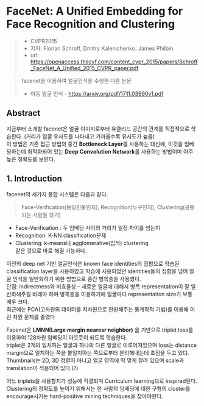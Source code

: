 # FaceNet: A Unified Embedding for Face Recognition and Clustering
> * CVPR2015
> * 저자: Florian Schroff, Dmitry Kalenichenko, James Philbin
> * url: https://openaccess.thecvf.com/content_cvpr_2015/papers/Schroff_FaceNet_A_Unified_2015_CVPR_paper.pdf


> facenet을 이용하여 얼굴인식을 수행한 다른 논문
> * 아동 얼굴 인식 - https://arxiv.org/pdf/1711.03990v1.pdf 

## Abstract
지금부터 소개할 facenet은 얼굴 이미지로부터 유클리드 공간의 관계를 직접적으로 학습한다. (거리가 얼굴 유사도를 나타내고 가까울수록 유사도가 높음)   
이 방법은 기존 접근 방법의 중간 **Bottleneck Layer**를 사용하는 대신에, 이것을 임베딩하는데 최적화되어 있는 **Deep Convolution Network**를 사용하는 방법이며 아주 높은 정확도를 보인다.

## 1.	Introduction

facenet의 세가지 통합 시스템은 다음과 같다.
> Face-Verification(동일인물인지), Recognition(누구인지), Clustering(공통되는 사람들 찾기)
* Face-Verification : 두 임베딩 사이의 거리가 일정 차이를 넘는지
* Recognition: K-NN classification문제
* Clustering: k-means나 agglomerative(집적) clustering   
같은 것으로 바로 해결 가능하다.

이전의 deep net 기반 얼굴인식은 known face identities의 집합으로 학습된 classification layer을 사용하였고 학습에 사용되었던 identities들의 집합을 넘어 얼굴 인식을 일반화하기 위한 방법으로 중간 병목층을 사용했다.   
단점: indirectness와 비효율성 – 새로운 얼굴에 대해서 병목 representation이 잘 일반화해주길 바래야 하며 병목층을 이용하기에 얼굴마다 representation size가 보통 매우 크다.   
최근에는 PCA(고차원의 데이터를 저차원으로 환원해주는 통계학적 기법)를 이용해 이런 차원 문제를 줄였다

Facenet은 **LMNN(Large margin nearesr neighbor)** 을 기반으로 triplet loss를 이용하여 128차원 임베딩이 아웃풋이 되도록 학습한다.   
triplet은 2개의 일치하는 얼굴과 하나의 다른 얼굴로 이루어져있으며 loss는 distance margin으로 일치하는 쪽을 불일치하는 쪽으로부터 분리해내는데 초점을 두고 있댜.   
Thumbnails는 2D, 3D 정렬이 아니고 얼굴 영역에 딱 맞게 잘려 있으며 scale과 translation이 적용되어 있다.(?)

어느 triplets을 사용할지가 성능에 직결되며 Curriculum learning으로 inspired된다.
Clustering의 정확도를 높이기 위해서는 한 사람의 임베딩에 대한 구형의 cluster를 encourage시키는 hard-positive mining techniques을 찾아야한다.

